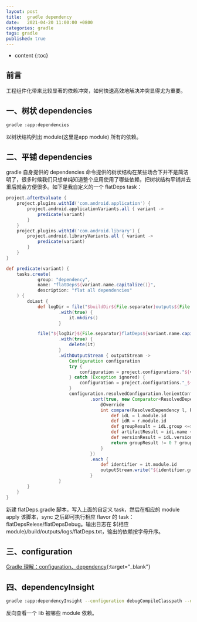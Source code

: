 ```yaml
---
layout: post
title:  gradle dependency
date:   2021-04-20 11:00:00 +0800
categories: gradle
tags: gradle
published: true
---
```


* content
{:toc}

## 前言

工程组件化带来比较显著的依赖冲突，如何快速高效地解决冲突显得尤为重要。

## 一、树状 dependencies

```bash
gradle :app:dependencies
```

以树状结构列出 module(这里是app module) 所有的依赖。

## 二、平铺 dependencies

gradle 自身提供的 dependencies 命令提供的树状结构在某些场合下并不是简洁明了，很多时候我们只想单纯知道整个应用使用了哪些依赖，把树状结构平铺并去重后就会方便很多。如下是我自定义的一个 flatDeps task：

```groovy
project.afterEvaluate {
    project.plugins.withId('com.android.application') {
        project.android.applicationVariants.all { variant ->
            predicate(variant)
        }
    }
    project.plugins.withId('com.android.library') {
        project.android.libraryVariants.all { variant ->
            predicate(variant)
        }
    }
}

def predicate(variant) {
    tasks.create(
            group: "dependency",
            name: "flatDeps${variant.name.capitalize()}",
            description: "flat all dependencies"
    ) {
        doLast {
            def logDir = file("$buildDir${File.separator}outputs${File.separator}logs")
                    .with(true) {
                        it.mkdirs()
                    }

            file("${logDir}${File.separator}flatDeps${variant.name.capitalize()}.txt")
                    .with(true) {
                        delete(it)
                    }
                    .withOutputStream { outputStream ->
                        Configuration configuration
                        try {
                            configuration = project.configurations."${variant.name}CompileClasspath"
                        } catch (Exception ignored) {
                            configuration = project.configurations."_${variant.name}Compile"
                        }
                        configuration.resolvedConfiguration.lenientConfiguration.allModuleDependencies
                                .sort(true, new Comparator<ResolvedDependency>() {
                                    @Override
                                    int compare(ResolvedDependency l, ResolvedDependency r) {
                                        def idL = l.module.id
                                        def idR = r.module.id
                                        def groupResult = idL.group <=> idR.group
                                        def artifactResult = idL.name <=> idR.name
                                        def versionResult = idL.version <=> idR.version
                                        return groupResult != 0 ? groupResult : (artifactResult != 0 ? artifactResult : versionResult)
                                    }
                                })
                                .each {
                                    def identifier = it.module.id
                                    outputStream.write("${identifier.group}:${identifier.name}:${identifier.version}\n".getBytes())
                                }
                    }
        }
    }
}
```

新建 flatDeps.gradle 脚本，写入上面的自定义 task，然后在相应的 module apply 该脚本，sync 之后即可执行相应 flavor 的 task：flatDepsRelese/flatDepsDebug。输出日志在 ${相应module}/build/outputs/logs/flatDeps.txt，输出的依赖按字母升序。

## 三、configuration

[Gradle 理解：configuration、dependency](https://blog.csdn.net/Gdeer/article/details/104815986){:target="_blank"}

## 四、dependencyInsight

```bash
gradle :app:dependencyInsight --configuration debugCompileClasspath --dependency com.jingdong.wireless.cdyjy:utils
```

反向查看一个 lib 被哪些 module 依赖。

